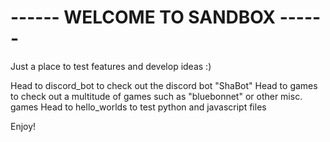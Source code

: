 # ------ WELCOME TO SANDBOX ------

Just a place to test features and develop ideas :)

Head to discord_bot to check out the discord bot "ShaBot"
Head to games to check out a multitude of games such as "bluebonnet" or other misc. games
Head to hello_worlds to test python and javascript files

Enjoy!
